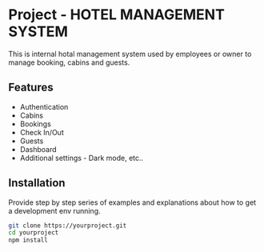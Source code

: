 # Project - HOTEL MANAGEMENT SYSTEM

This is internal hotal management system used by employees or owner to manage booking, cabins and guests.

## Features

- Authentication
- Cabins
- Bookings
- Check In/Out
- Guests
- Dashboard
- Additional settings - Dark mode, etc..

## Installation

Provide step by step series of examples and explanations about how to get a development env running.

```bash
git clone https://yourproject.git
cd yourproject
npm install
```
